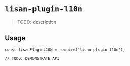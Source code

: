 # `lisan-plugin-l10n`

> TODO: description

## Usage

```
const lisanPluginL10N = require('lisan-plugin-l10n');

// TODO: DEMONSTRATE API
```
